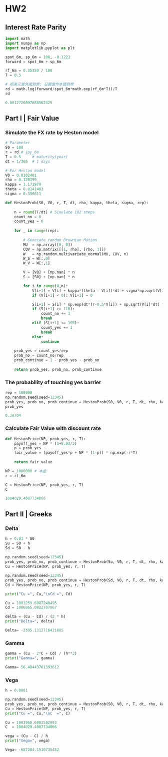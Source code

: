 # HW2

## Interest Rate Parity

```Python
import math
import numpy as np
import matplotlib.pyplot as plt

spot_6m, sp_6m = 108, -0.1221
forward = spot_6m + sp_6m

rf_6m = 0.35350 / 100
T = 0.5

# 把美元當外國貨幣; 日圓當作本國貨幣
rd = math.log(forward/spot_6m*math.exp(rf_6m*T))/T
rd
```

```Python
0.0012726097688562329
```

## Part I | Fair Value
### Simulate the FX rate by Heston model

```Python
# Parameter
S0 = 108
r = rd # jpy_6m
T = 0.5     # maturity(year)
dt = 1/365  # 1 days

# For Heston model
V0 = 0.0102401
rho = 0.128199
kappa = 1.171979
theta = 0.0141483
sigma = 0.336611
```

```Python
def HestonProb(S0, V0, r, T, dt, rho, kappa, theta, sigma, rep):
    
    n = round(T/dt) # Simulate 182 steps
    count_no = 0
    count_yes = 0
    
    for _ in range(rep):
    
        # Generate random Brownian Motion
        MU  = np.array([0, 0])
        COV = np.matrix([[1, rho], [rho, 1]])
        W   = np.random.multivariate_normal(MU, COV, n) 
        W_S = W[:,0] 
        W_V = W[:,1]

        V = [V0] + [np.nan] * n
        S = [S0] + [np.nan] * n

        for i in range(0,n):
            V[i+1] = V[i] + kappa*(theta - V[i])*dt + sigma*np.sqrt(V[i]*dt) * W_V[i]
            if (V[i+1] < 0): V[i+1] = 0

            S[i+1] = S[i] * np.exp(dt*(r-0.5*V[i]) + np.sqrt(V[i]*dt) * W_S[i])
            if (S[i+1] >= 110):
                count_no += 1
                break
            elif (S[i+1] <= 105):
                count_yes += 1
                break
            else:
                continue
    
    prob_yes = count_yes/rep
    prob_no = count_no/rep
    prob_continue = 1 - prob_yes - prob_no
    
    return prob_yes, prob_no, prob_continue 
```
### The probability of touching yes barrier

```Python
rep = 100000
np.random.seed(seed=12345)
prob_yes, prob_no, prob_continue = HestonProb(S0, V0, r, T, dt, rho, kappa, theta, sigma, rep)
prob_yes
```

```Python
0.38704
```

### Calculate Fair Value with discount rate
```Python
def HestonPrice(NP, prob_yes, r, T):
    payoff_yes = NP * (1+0.03/2)
    p = prob_yes
    fair_value = (payoff_yes*p + NP * (1-p)) * np.exp(-r*T)
    
    return fair_value
```
```Python
NP = 1000000 # 本金
r = rf_6m

C = HestonPrice(NP, prob_yes, r, T)
C
```
```Python
1004029.4087734066
```
## Part II | Greeks

### Delta

```Python
h = 0.01 * S0
Su = S0 + h
Sd = S0 - h
 
np.random.seed(seed=12345)
prob_yes, prob_no, prob_continue = HestonProb(Su, V0, r, T, dt, rho, kappa, theta, sigma, rep)
Cu = HestonPrice(NP, prob_yes, r, T)

np.random.seed(seed=12345)
prob_yes, prob_no, prob_continue = HestonProb(Sd, V0, r, T, dt, rho, kappa, theta, sigma, rep)
Cd = HestonPrice(NP, prob_yes, r, T)
```

```Python
print("Cu =", Cu,"\nCd =", Cd)
```

```Python
Cu = 1001259.6087240495 
Cd = 1006865.0922707967
```

```Python
delta = (Cu - Cd) / (2 * h) 
print("Delta=", delta)
```

```Python
Delta= -2595.1312716421885
```


### Gamma

```Python
gamma = (Cu - 2*C + Cd) / (h**2)
print("Gamma=", gamma)
```

```Python
Gamma= 56.48443761393612
```


### Vega

```Python
h = 0.0001

np.random.seed(seed=12345)
prob_yes, prob_no, prob_continue = HestonProb(S0, V0, r, T, dt, rho, kappa, theta, sigma+h, rep)
Cu = HestonPrice(NP, prob_yes, r, T)
print("Cu =", Cu,"\nC  =", C)
```

```Python
Cu = 1003960.6803582993 
C  = 1004029.4087734066
```

```Python
vega = (Cu - C) / h
print("Vega=", vega)
```

```Python
Vega= -687284.1510735452
```
